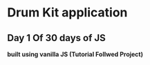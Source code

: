 # Drum Kit application

## Day 1 Of 30 days of JS

**built using vanilla JS
(Tutorial Follwed Project)**    